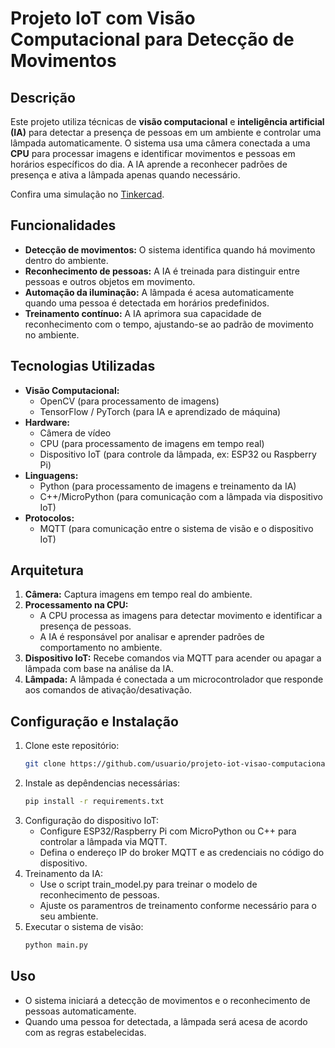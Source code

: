 # Projeto IoT com Visão Computacional para Detecção de Movimentos

## Descrição

Este projeto utiliza técnicas de **visão computacional** e **inteligência artificial (IA)** para detectar a presença de pessoas em um ambiente e controlar uma lâmpada automaticamente. O sistema usa uma câmera conectada a uma **CPU** para processar imagens e identificar movimentos e pessoas em horários específicos do dia. A IA aprende a reconhecer padrões de presença e ativa a lâmpada apenas quando necessário.

Confira uma simulação no [Tinkercad](https://www.tinkercad.com/things/gC1vLRuSV5x-lampada-sensor-pir).

## Funcionalidades

- **Detecção de movimentos:** O sistema identifica quando há movimento dentro do ambiente.
- **Reconhecimento de pessoas:** A IA é treinada para distinguir entre pessoas e outros objetos em movimento.
- **Automação da iluminação:** A lâmpada é acesa automaticamente quando uma pessoa é detectada em horários predefinidos.
- **Treinamento contínuo:** A IA aprimora sua capacidade de reconhecimento com o tempo, ajustando-se ao padrão de movimento no ambiente.
  
## Tecnologias Utilizadas

- **Visão Computacional:**
  - OpenCV (para processamento de imagens)
  - TensorFlow / PyTorch (para IA e aprendizado de máquina)
- **Hardware:**
  - Câmera de vídeo
  - CPU (para processamento de imagens em tempo real)
  - Dispositivo IoT (para controle da lâmpada, ex: ESP32 ou Raspberry Pi)
- **Linguagens:**
  - Python (para processamento de imagens e treinamento da IA)
  - C++/MicroPython (para comunicação com a lâmpada via dispositivo IoT)
- **Protocolos:**
  - MQTT (para comunicação entre o sistema de visão e o dispositivo IoT)
  
## Arquitetura

1. **Câmera:** Captura imagens em tempo real do ambiente.
2. **Processamento na CPU:**
   - A CPU processa as imagens para detectar movimento e identificar a presença de pessoas.
   - A IA é responsável por analisar e aprender padrões de comportamento no ambiente.
3. **Dispositivo IoT:** Recebe comandos via MQTT para acender ou apagar a lâmpada com base na análise da IA.
4. **Lâmpada:** A lâmpada é conectada a um microcontrolador que responde aos comandos de ativação/desativação.

## Configuração e Instalação

1. Clone este repositório:
   ```bash
   git clone https://github.com/usuario/projeto-iot-visao-computacional.git
2. Instale as depêndencias necessárias:
   ```bash
   pip install -r requirements.txt
3. Configuração do dispositivo IoT:
   - Configure ESP32/Raspberry Pi com MicroPython ou C++ para controlar a lâmpada via MQTT.
   - Defina o endereço IP do broker MQTT e as credenciais no código do dispositivo.
4. Treinamento da IA:
   - Use o script train_model.py para treinar o modelo de reconhecimento de pessoas.
   - Ajuste os paramentros de treinamento conforme necessário para o seu ambiente.
5. Executar o sistema de visão:
   ```bash
   python main.py
## Uso
- O sistema iniciará a detecção de movimentos e o reconhecimento de pessoas automaticamente.
- Quando uma pessoa for detectada, a lâmpada será acesa de acordo com as regras estabelecidas. 

